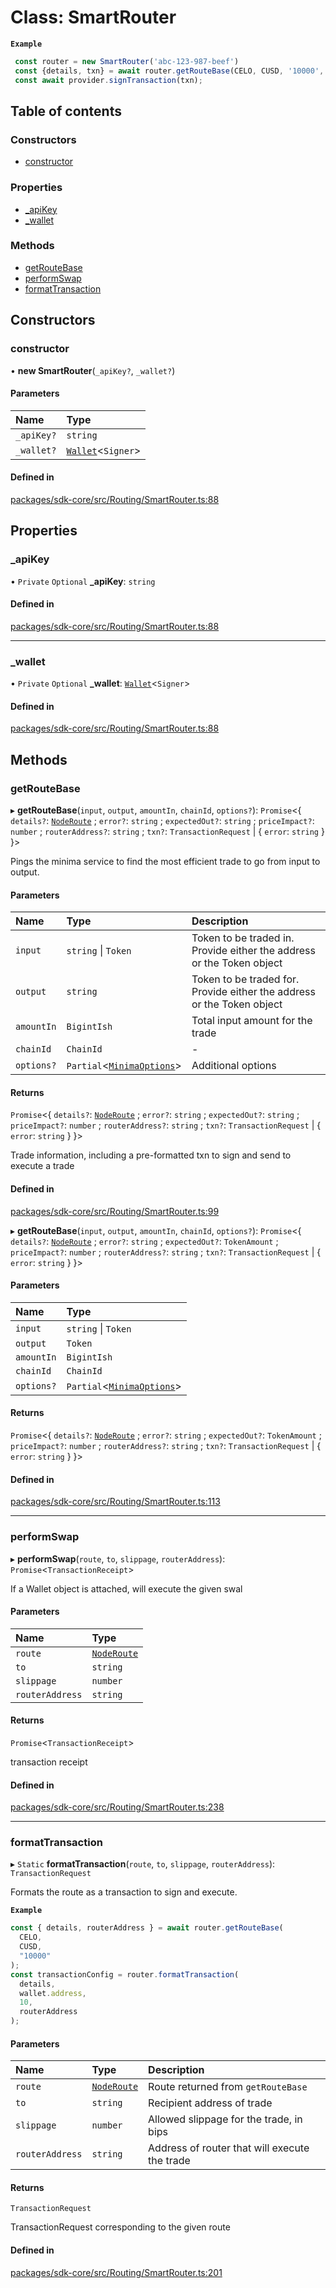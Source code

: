 # Class: SmartRouter

**`Example`**

```ts
 const router = new SmartRouter('abc-123-987-beef')
 const {details, txn} = await router.getRouteBase(CELO, CUSD, '10000', { includeTxn: true, maxHops: 3 })
 const await provider.signTransaction(txn);
```

## Table of contents

### Constructors

- [constructor](SmartRouter.md#constructor)

### Properties

- [\_apiKey](SmartRouter.md#_apikey)
- [\_wallet](SmartRouter.md#_wallet)

### Methods

- [getRouteBase](SmartRouter.md#getroutebase)
- [performSwap](SmartRouter.md#performswap)
- [formatTransaction](SmartRouter.md#formattransaction)

## Constructors

### constructor

• **new SmartRouter**(`_apiKey?`, `_wallet?`)

#### Parameters

| Name       | Type                             |
| :--------- | :------------------------------- |
| `_apiKey?` | `string`                         |
| `_wallet?` | [`Wallet`](Wallet.md)<`Signer`\> |

#### Defined in

[packages/sdk-core/src/Routing/SmartRouter.ts:88](https://github.com/Node-Fi/sdk/blob/eb73fa4/packages/sdk-core/src/Routing/SmartRouter.ts#L88)

## Properties

### \_apiKey

• `Private` `Optional` **\_apiKey**: `string`

#### Defined in

[packages/sdk-core/src/Routing/SmartRouter.ts:88](https://github.com/Node-Fi/sdk/blob/eb73fa4/packages/sdk-core/src/Routing/SmartRouter.ts#L88)

---

### \_wallet

• `Private` `Optional` **\_wallet**: [`Wallet`](Wallet.md)<`Signer`\>

#### Defined in

[packages/sdk-core/src/Routing/SmartRouter.ts:88](https://github.com/Node-Fi/sdk/blob/eb73fa4/packages/sdk-core/src/Routing/SmartRouter.ts#L88)

## Methods

### getRouteBase

▸ **getRouteBase**(`input`, `output`, `amountIn`, `chainId`, `options?`): `Promise`<{ `details?`: [`NodeRoute`](../modules.md#noderoute) ; `error?`: `string` ; `expectedOut?`: `string` ; `priceImpact?`: `number` ; `routerAddress?`: `string` ; `txn?`: `TransactionRequest` \| { `error`: `string` } }\>

Pings the minima service to find the most efficient trade to go from input to output.

#### Parameters

| Name       | Type                                                       | Description                                                            |
| :--------- | :--------------------------------------------------------- | :--------------------------------------------------------------------- |
| `input`    | `string` \| `Token`                                        | Token to be traded in. Provide either the address or the Token object  |
| `output`   | `string`                                                   | Token to be traded for. Provide either the address or the Token object |
| `amountIn` | `BigintIsh`                                                | Total input amount for the trade                                       |
| `chainId`  | `ChainId`                                                  | -                                                                      |
| `options?` | `Partial`<[`MinimaOptions`](../modules.md#minimaoptions)\> | Additional options                                                     |

#### Returns

`Promise`<{ `details?`: [`NodeRoute`](../modules.md#noderoute) ; `error?`: `string` ; `expectedOut?`: `string` ; `priceImpact?`: `number` ; `routerAddress?`: `string` ; `txn?`: `TransactionRequest` \| { `error`: `string` } }\>

Trade information, including a pre-formatted txn to sign and send to execute a trade

#### Defined in

[packages/sdk-core/src/Routing/SmartRouter.ts:99](https://github.com/Node-Fi/sdk/blob/eb73fa4/packages/sdk-core/src/Routing/SmartRouter.ts#L99)

▸ **getRouteBase**(`input`, `output`, `amountIn`, `chainId`, `options?`): `Promise`<{ `details?`: [`NodeRoute`](../modules.md#noderoute) ; `error?`: `string` ; `expectedOut?`: `TokenAmount` ; `priceImpact?`: `number` ; `routerAddress?`: `string` ; `txn?`: `TransactionRequest` \| { `error`: `string` } }\>

#### Parameters

| Name       | Type                                                       |
| :--------- | :--------------------------------------------------------- |
| `input`    | `string` \| `Token`                                        |
| `output`   | `Token`                                                    |
| `amountIn` | `BigintIsh`                                                |
| `chainId`  | `ChainId`                                                  |
| `options?` | `Partial`<[`MinimaOptions`](../modules.md#minimaoptions)\> |

#### Returns

`Promise`<{ `details?`: [`NodeRoute`](../modules.md#noderoute) ; `error?`: `string` ; `expectedOut?`: `TokenAmount` ; `priceImpact?`: `number` ; `routerAddress?`: `string` ; `txn?`: `TransactionRequest` \| { `error`: `string` } }\>

#### Defined in

[packages/sdk-core/src/Routing/SmartRouter.ts:113](https://github.com/Node-Fi/sdk/blob/eb73fa4/packages/sdk-core/src/Routing/SmartRouter.ts#L113)

---

### performSwap

▸ **performSwap**(`route`, `to`, `slippage`, `routerAddress`): `Promise`<`TransactionReceipt`\>

If a Wallet object is attached, will execute the given swal

#### Parameters

| Name            | Type                                   |
| :-------------- | :------------------------------------- |
| `route`         | [`NodeRoute`](../modules.md#noderoute) |
| `to`            | `string`                               |
| `slippage`      | `number`                               |
| `routerAddress` | `string`                               |

#### Returns

`Promise`<`TransactionReceipt`\>

transaction receipt

#### Defined in

[packages/sdk-core/src/Routing/SmartRouter.ts:238](https://github.com/Node-Fi/sdk/blob/eb73fa4/packages/sdk-core/src/Routing/SmartRouter.ts#L238)

---

### formatTransaction

▸ `Static` **formatTransaction**(`route`, `to`, `slippage`, `routerAddress`): `TransactionRequest`

Formats the route as a transaction to sign and execute.

**`Example`**

```ts
const { details, routerAddress } = await router.getRouteBase(
  CELO,
  CUSD,
  "10000"
);
const transactionConfig = router.formatTransaction(
  details,
  wallet.address,
  10,
  routerAddress
);
```

#### Parameters

| Name            | Type                                   | Description                                   |
| :-------------- | :------------------------------------- | :-------------------------------------------- |
| `route`         | [`NodeRoute`](../modules.md#noderoute) | Route returned from `getRouteBase`            |
| `to`            | `string`                               | Recipient address of trade                    |
| `slippage`      | `number`                               | Allowed slippage for the trade, in bips       |
| `routerAddress` | `string`                               | Address of router that will execute the trade |

#### Returns

`TransactionRequest`

TransactionRequest corresponding to the given route

#### Defined in

[packages/sdk-core/src/Routing/SmartRouter.ts:201](https://github.com/Node-Fi/sdk/blob/eb73fa4/packages/sdk-core/src/Routing/SmartRouter.ts#L201)
